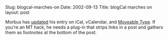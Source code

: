 Slug: blogcal-marches-on
Date: 2002-09-13
Title: blogCal marches on
layout: post

Morbus has <a href="http://www.disobey.com/dnn/2002/09/index.shtml#001374">updated</a> his entry on iCal, vCalendar, and <a href="http://www.moveabletype.org">Moveable Type</a>. If you&#39;re an MT hack, he needs a plug-in that strips links in a post and gathers them as footnotes at the bottom of the post.
